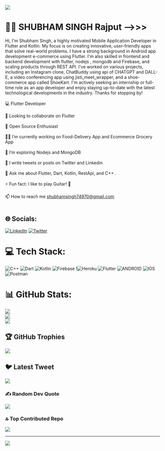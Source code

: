 ![](https://media.licdn.com/dms/image/D4D16AQEBN3niq1uqkA/profile-displaybackgroundimage-shrink_350_1400/0/1677258089528?e=1687392000&v=beta&t=SqujMFcq0-InSQLrnDtzgfyfYHuJMop27MyyOhDu_uQ)

# 👨‍💻 SHUBHAM SINGH Rajput -->>>
Hi, I'm Shubham Singh, a highly motivated Mobile Application Developer in Flutter and Kotlin. My focus is on creating innovative, user-friendly apps that solve real-world problems. I have a strong background in Android app development e-commerce using Flutter. I'm also skilled in frontend and backend development with flutter, nodejs , mongodb and Firebase, and scaling products through REST API. I've worked on various projects, including an Instagram clone, ChatBuddy using api of CHATGPT and DALL-E, a video conferencing app using jisti_meet_wrapper, and a shoe-commerce app called ShoeKart. I'm actively seeking an internship or full-time role as an app developer and enjoy staying up-to-date with the latest technological developments in the industry. Thanks for stopping by!<br><br>💻 Flutter Developer<br><br>🤝 Looking to collaborate on Flutter<br><br>🤠 Open Source Enthusiast<br><br>👨‍💻 I’m currently working on Food-Delivery App and Ecommerce Grocery App<br><br>🌱 I’m exploring Nodejs and MongoDB<br><br>📝 I write tweets or posts on Twitter and Linkedin<br><br>💬 Ask me about Flutter, Dart, Kotlin, RestApi, and C++ .<br><br>⚡ Fun fact: I like to play Guitar! 🎸<br><br>📫 How to reach me shubhamsingh74970@gmail.com<br><br>


## 🌐 Socials:
[![LinkedIn](https://img.shields.io/badge/LinkedIn-%230077B5.svg?logo=linkedin&logoColor=white)](https://linkedin.com/in/shubhamsingh2135) [![Twitter](https://img.shields.io/badge/Twitter-%231DA1F2.svg?logo=Twitter&logoColor=white)](https://twitter.com/devsinghshubham) 

# 💻 Tech Stack:
![C++](https://img.shields.io/badge/c++-%2300599C.svg?style=flat&logo=c%2B%2B&logoColor=white) ![Dart](https://img.shields.io/badge/dart-%230175C2.svg?style=flat&logo=dart&logoColor=white) ![Kotlin](https://img.shields.io/badge/kotlin-%230095D5.svg?style=flat&logo=kotlin&logoColor=white) ![Firebase](https://img.shields.io/badge/firebase-%23039BE5.svg?style=flat&logo=firebase) !![Heroku](https://img.shields.io/badge/heroku-%23430098.svg?style=flat&logo=heroku&logoColor=white) ![Flutter](https://img.shields.io/badge/Flutter-%2302569B.svg?style=flat&logo=Flutter&logoColor=white) ![ANDROID](https://img.shields.io/badge/android-%2320232a.svg?style=flat&logo=android&logoColor=%a4c639) ![IOS](https://img.shields.io/badge/IOS-%2320232a.svg?style=flat&logo=apple&logoColor=white) ![Postman](https://img.shields.io/badge/Postman-FF6C37?style=flat&logo=postman&logoColor=white) 
# 📊 GitHub Stats:
![](https://github-readme-stats.vercel.app/api?username=shubhamsingh74&theme=vue&hide_border=false&include_all_commits=true&count_private=true)<br/>
![](https://github-readme-streak-stats.herokuapp.com/?user=shubhamsingh74&theme=vue&hide_border=false)<br/>
![](https://github-readme-stats.vercel.app/api/top-langs/?username=shubhamsingh74&theme=vue&hide_border=false&include_all_commits=true&count_private=true&layout=compact)

## 🏆 GitHub Trophies
![](https://github-profile-trophy.vercel.app/?username=shubhamsingh74&theme=buddhism&no-frame=false&no-bg=false&margin-w=4)

## 🐦 Latest Tweet
[![](https://gtce.itsvg.in/api?username=devsinghshubham)](https://github.com/VishwaGauravIn/github-twitter-card-embed)

### ✍️ Random Dev Quote
![](https://quotes-github-readme.vercel.app/api?type=horizontal&theme=radical)

### 🔝 Top Contributed Repo
![](https://github-contributor-stats.vercel.app/api?username=shubhamsingh74&limit=5&theme=buddhism&combine_all_yearly_contributions=true)

---
[![](https://visitcount.itsvg.in/api?id=shubhamsingh74&icon=0&color=1)](https://visitcount.itsvg.in)

<!-- Proudly created with GPRM ( https://gprm.itsvg.in ) -->
